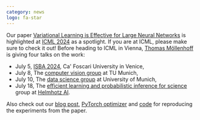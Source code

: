 ```yaml
---
category: news
logo: fa-star
---
```


Our paper [Variational Learning is Effective for Large Neural Networks](https://arxiv.org/abs/2402.17641) is highlighted at [ICML 2024](http://icml.cc) as a spotlight.
If you are at ICML, please make sure to check it out! 
Before heading to ICML in Vienna, [Thomas Möllenhoff](http://moellenh.github.io) is giving four talks on the work:
* July 5, [ISBA 2024](https://www.unive.it/web/en/2208/home), Ca' Foscari University in Venice,
* July 8, The [computer vision group](https://cvg.cit.tum.de) at TU Munich,
* July 10, The [data science group](https://datascience-lmu.github.io/website/) at University of Munich,
* July 18, The [efficient learning and probabilistic inference for science](https://fortuinlab.github.io) group at [Helmhotz AI](https://www.helmholtz.ai). 

Also check out our [blog post](https://team-approx-bayes.github.io/blog/ivon/), [PyTorch optimizer](https://github.com/team-approx-bayes/ivon) and [code](https://github.com/team-approx-bayes/ivon-experiments) for reproducing the experiments from the paper.
